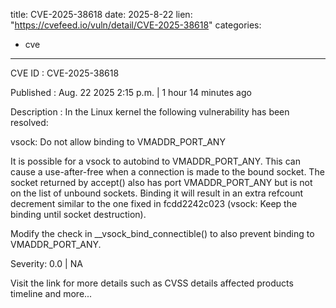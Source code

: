  
title: CVE-2025-38618
date: 2025-8-22
lien: "https://cvefeed.io/vuln/detail/CVE-2025-38618"
categories:
  - cve
---

CVE ID : CVE-2025-38618

Published :  Aug. 22
2025
2:15 p.m. | 1 hour
14 minutes ago

Description : In the Linux kernel
the following vulnerability has been resolved:

vsock: Do not allow binding to VMADDR_PORT_ANY

It is possible for a vsock to autobind to VMADDR_PORT_ANY. This can
cause a use-after-free when a connection is made to the bound socket.
The socket returned by accept() also has port VMADDR_PORT_ANY but is not
on the list of unbound sockets. Binding it will result in an extra
refcount decrement similar to the one fixed in fcdd2242c023 (vsock: Keep
the binding until socket destruction).

Modify the check in __vsock_bind_connectible() to also prevent binding
to VMADDR_PORT_ANY.

Severity: 0.0 | NA

Visit the link for more details
such as CVSS details
affected products
timeline
and more...
